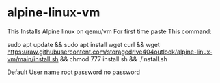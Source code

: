 # alpine-linux-vm
This Installs Alpine linux on qemu/vm
For first time paste This command:

sudo apt update && sudo apt install wget curl && wget https://raw.githubusercontent.com/storagedrive404outlook/alpine-linux-vm/main/install.sh && chmod 777 install.sh && ./install.sh 

Default User name root password no password
